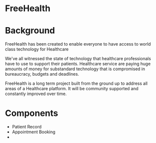 # FreeHealth

# Background

FreeHealth has been created to enable everyone to have access to world class technology for Healthcare

We've all witnessed the state of technology that healthcare professionals have to use to support their patients.  Healthcare service are paying huge amounts of money for substandard technology that is compromised in  bureaucracy, budgets and deadlines.

FreeHealth is a long term project built from the ground up to address all areas of a Healthcare platform.  It will be community supported and constantly improved over time.

# Components

- Patient Record
- Appointment Booking
- 
